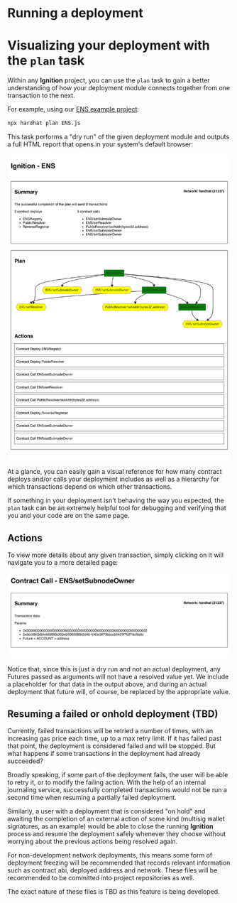 # Running a deployment

# Visualizing your deployment with the `plan` task

Within any **Ignition** project, you can use the `plan` task to gain a better understanding of how your deployment module connects together from one transaction to the next.

For example, using our [ENS example project](../examples/ens/README.md):

```bash
npx hardhat plan ENS.js
```

This task performs a "dry run" of the given deployment module and outputs a full HTML report that opens in your system's default browser:

![Main plan output](images/plan-1.png)

At a glance, you can easily gain a visual reference for how many contract deploys and/or calls your deployment includes as well as a hierarchy for which transactions depend on which other transactions.

If something in your deployment isn't behaving the way you expected, the `plan` task can be an extremely helpful tool for debugging and verifying that you and your code are on the same page.

## Actions

To view more details about any given transaction, simply clicking on it will navigate you to a more detailed page:

![Action detail output](images/plan-2.png)

Notice that, since this is just a dry run and not an actual deployment, any Futures passed as arguments will not have a resolved value yet. We include a placeholder for that data in the output above, and during an actual deployment that future will, of course, be replaced by the appropriate value.

## Resuming a failed or onhold deployment (TBD)

Currently, failed transactions will be retried a number of times, with an increasing gas price each time, up to a max retry limit. If it has failed past that point, the deployment is considered failed and will be stopped. But what happens if some transactions in the deployment had already succeeded?

Broadly speaking, if some part of the deployment fails, the user will be able to retry it, or to modify the failing action. With the help of an internal journaling service, successfully completed transactions would not be run a second time when resuming a partially failed deployment.

Similarly, a user with a deployment that is considered "on hold" and awaiting the completion of an external action of some kind (multisig wallet signatures, as an example) would be able to close the running **Ignition** process and resume the deployment safely whenever they choose without worrying about the previous actions being resolved again.

For non-development network deployments, this means some form of deployment freezing will be recommended that records relevant information such as contract abi, deployed address and network. These files will be recommended to be committed into project repositories as well.

The exact nature of these files is TBD as this feature is being developed.
